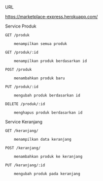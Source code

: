 URL

https://marketplace-express.herokuapp.com/

Service Produk

    GET /produk

        menampilkan semua produk

    GET /produk/:id

        menampilkan produk berdasarkan id

    POST /produk

        menambahkan produk baru

    PUT /produk/:id

        mengubah produk berdasarkan id

    DELETE /produk/:id

        menghapus produk berdasarkan id

Service Keranjang

    GET /keranjang/

        menampilkan data keranjang

    POST /keranjang/

        menambahkan produk ke keranjang

    PUT /keranjang/:id

        mengubah produk pada keranjang
